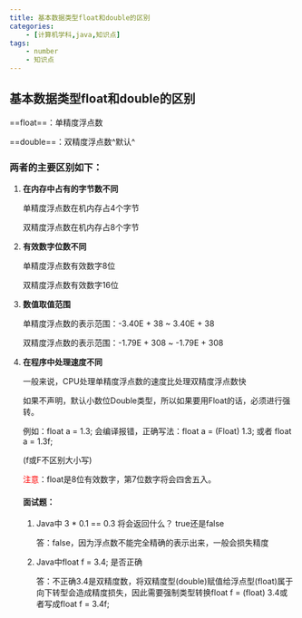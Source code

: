 ```yaml
---
title: 基本数据类型float和double的区别
categories:
    - [计算机学科,java,知识点]
tags:
    - number
    - 知识点
---
```


## 基本数据类型float和double的区别

==float==：单精度浮点数

==double==：双精度浮点数^默认^ 

### 两者的主要区别如下：

1.  **在内存中占有的字节数不同** 

    单精度浮点数在机内存占4个字节

    双精度浮点数在机内存占8个字节

2.  **有效数字位数不同** 

    单精度浮点数有效数字8位

    双精度浮点数有效数字16位

3.  **数值取值范围** 

    单精度浮点数的表示范围：-3.40E + 38 ~ 3.40E + 38

    双精度浮点数的表示范围：-1.79E + 308 ~ -1.79E + 308

4.  **在程序中处理速度不同** 

    一般来说，CPU处理单精度浮点数的速度比处理双精度浮点数快

    如果不声明，默认小数位Double类型，所以如果要用Float的话，必须进行强转。

    例如：float a = 1.3; 会编译报错，正确写法：float a = (Float) 1.3; 或者 float a = 1.3f;

    (f或F不区别大小写)

    <font style="color:red">注意</font>：float是8位有效数字，第7位数字将会四舍五入。

    #### 面试题：

    1.  Java中 3 * 0.1 == 0.3 将会返回什么？ true还是false

        答：false，因为浮点数不能完全精确的表示出来，一般会损失精度

    2.  Java中float f = 3.4; 是否正确

        答：不正确3.4是双精度数，将双精度型(double)赋值给浮点型(float)属于向下转型会造成精度损失，因此需要强制类型转换float f = (float) 3.4或者写成float f = 3.4f;

